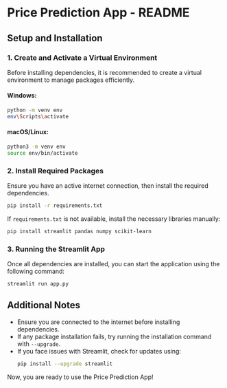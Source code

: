 # Price Prediction App - README

## Setup and Installation

### 1. Create and Activate a Virtual Environment

Before installing dependencies, it is recommended to create a virtual environment to manage packages efficiently.

#### Windows:
```sh
python -m venv env
env\Scripts\activate
```

#### macOS/Linux:
```sh
python3 -m venv env
source env/bin/activate
```

### 2. Install Required Packages
Ensure you have an active internet connection, then install the required dependencies.
```sh
pip install -r requirements.txt
```

If `requirements.txt` is not available, install the necessary libraries manually:
```sh
pip install streamlit pandas numpy scikit-learn
```

### 3. Running the Streamlit App
Once all dependencies are installed, you can start the application using the following command:
```sh
streamlit run app.py
```

## Additional Notes
- Ensure you are connected to the internet before installing dependencies.
- If any package installation fails, try running the installation command with `--upgrade`.
- If you face issues with Streamlit, check for updates using:
  ```sh
  pip install --upgrade streamlit
  ```

Now, you are ready to use the Price Prediction App!

